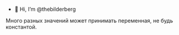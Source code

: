 - 👋 Hi, I’m @thebilderberg

Много разных значений может принимать переменная, не будь константой. 

<!---
thebilderberg/thebilderberg is a ✨ special ✨ repository because its `README.md` (this file) appears on your GitHub profile.
You can click the Preview link to take a look at your changes.
--->
